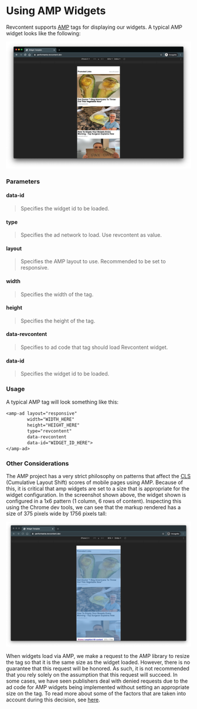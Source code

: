 # Using AMP Widgets

Revcontent supports [AMP](https://amp.dev/) tags for displaying our widgets. A typical AMP widget looks like the following:

![AMP Widget](static/img/rc-amp-widget.png)

### Parameters

#### data-id
> Specifies the widget id to be loaded.

#### type
> Specifies the ad network to load. Use revcontent as value.

#### layout
> Specifies the AMP layout to use. Recommended to be set to responsive.

#### width
> Specifies the width of the tag.

#### height
> Specifies the height of the tag.

#### data-revcontent
> Specifies to ad code that tag should load Revcontent widget.

#### data-id
> Specifies the widget id to be loaded.

### Usage

A typical AMP tag will look something like this:

    <amp-ad layout="responsive"
            width="WIDTH_HERE"
            height="HEIGHT_HERE"
            type="revcontent" 
            data-revcontent
            data-id="WIDGET_ID_HERE">
    </amp-ad>

### Other Considerations

The AMP project has a very strict philosophy on patterns that affect the [CLS](https://web.dev/cls/) (Cumulative Layout Shift) scores of mobile pages using AMP. Because of this, it is critical that amp widgets are set to a size that is appropriate for the widget configuration. In the screenshot shown above, the widget shown is configured in a 1x6 pattern (1 column, 6 rows of content). Inspecting this using the Chrome dev tools, we can see that the markup rendered has a size of 375 pixels wide by 1756 pixels tall:

![AMP Widget Dimensions](static/img/rc-amp-widget-dimensions.png)

When widgets load via AMP, we make a request to the AMP library to resize the tag so that it is the same size as the widget loaded. However, there is no guarantee that this request will be honored. As such, it is not recommended that you rely solely on the assumption that this request will succeed. In some cases, we have seen publishers deal with denied requests due to the ad code for AMP widgets being implemented without setting an appropriate size on the tag. To read more about some of the factors that are taken into account during this decision, see [here](https://github.com/ampproject/amphtml/blob/master/ads/README.md#ad-resizing).


